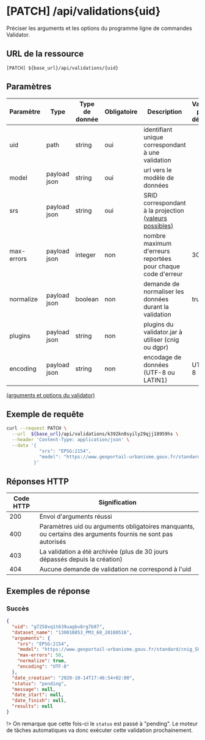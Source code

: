 # [PATCH] /api/validations{uid} <!-- {docsify-ignore-all} -->

Préciser les arguments et les options du programme ligne de commandes Validator.

## URL de la ressource

`[PATCH] ${base_url}/api/validations/{uid}`

## Paramètres

| Paramètre  | Type         | Type de donnée | Obligatoire | Description                                                                                                                                 | Valeur par défaut |
| ---------- | ------------ | -------------- | ----------- | ------------------------------------------------------------------------------------------------------------------------------------------- | ----------------- |
| uid        | path         | string         | oui         | identifiant unique correspondant à une validation                                                                                           |
| model      | payload json | string         | oui         | url vers le modèle de données                                                                                                               |
| srs        | payload json | string         | oui         | SRID correspondant à la projection [(valeurs possibles)](https://ignf.github.io/api/validator-core/src/main/resources/projection.json) |
| max-errors | payload json | integer        | non         | nombre maximum d'erreurs reportées pour chaque code d'erreur                                                                                | 30                |
| normalize  | payload json | boolean        | non         | demande de normaliser les données durant la validation                                                                                      | true              |
| plugins    | payload json | string         | non         | plugins du validator.jar à utiliser (cnig ou dgpr)                                                                                          |
| encoding   | payload json | string         | non         | encodage de données (UTF-8 ou LATIN1)                                                                                                       | UTF-8             |

[(arguments et options du validator)](https://github.com/IGNF/validator-api/blob/master/docs/resources/validator-arguments.json)

## Exemple de requête

```bash
curl --request PATCH \
  --url  ${base_url}/api/validations/k392kn8syily29qjj18959hs \
  --header 'Content-Type: application/json' \
  --data '{
            "srs": "EPSG:2154",
            "model": "https://www.geoportail-urbanisme.gouv.fr/standard/cnig_SUP_PM3_2016.json"
          }'
```

## Réponses HTTP

| Code HTTP | Signification                                                                                               |
| --------- | ----------------------------------------------------------------------------------------------------------- |
| 200       | Envoi d'arguments réussi                                                                                    |
| 400       | Paramètres uid ou arguments obligatoires manquants, ou certains des arguments fournis ne sont pas autorisés |
| 403       | La validation a été archivée (plus de 30 jours dépassés depuis la création)                                 |
| 404       | Aucune demande de validation ne correspond à l'uid                                                          |

## Exemples de réponse

### Succès

```json
{
  "uid": "g7258vq1t639uagbv8rg7b97",
  "dataset_name": "130010853_PM3_60_20180516",
  "arguments": {
    "srs": "EPSG:2154",
    "model": "https://www.geoportail-urbanisme.gouv.fr/standard/cnig_SUP_PM3_2016.json",
    "max-errors": 50,
    "normalize": true,
    "encoding": "UTF-8"
  },
  "date_creation": "2020-10-14T17:46:54+02:00",
  "status": "pending",
  "message": null,
  "date_start": null,
  "date_finish": null,
  "results": null
}
```

!> On remarque que cette fois-ci le `status` est passé à "pending". Le moteur de tâches automatiques va donc exécuter cette validation prochainement.
